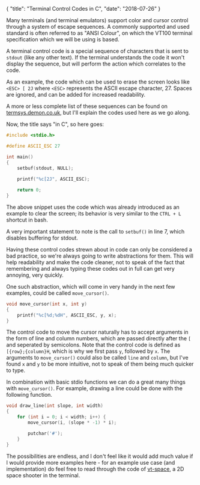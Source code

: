 { "title": "Terminal Control Codes in C", "date": "2018-07-26" }

Many terminals (and terminal emulators) support color and cursor control through a system of escape sequences. A commonly supported and used standard is often referred to as "ANSI Colour", on which the VT100 terminal specification which we will be using is based.

A terminal control code is a special sequence of characters that is sent to `stdout` (like any other text). If the terminal understands the code it won't display the sequence, but will perform the action which correlates to the code.

As an example, the code which can be used to erase the screen looks like `<ESC> [ 2J` where `<ESC>` represents the ASCII escape character, 27. Spaces are ignored, and can be added for increased readability.

A more or less complete list of these sequences can be found on [termsys.demon.co.uk](http://www.termsys.demon.co.uk/vtansi.htm#status), but I'll explain the codes used here as we go along.

Now, the title says "in C", so here goes:

```c
#include <stdio.h>

#define ASCII_ESC 27

int main()
{
    setbuf(stdout, NULL);
    
	printf("%c[2J", ASCII_ESC);

	return 0;
}
```

The above snippet uses the code which was already introduced as an example to clear the screen; its behavior is very similar to the `CTRL + L` shortcut in bash.

A very important statement to note is the call to `setbuf()` in line 7, which disables buffering for stdout.

Having these control codes strewn about in code can only be considered a bad practice, so we're always going to write abstractions for them. This will help readability and make the code cleaner, not to speak of the fact that remembering and always typing these codes out in full can get very annoying, very quickly.

One such abstraction, which will come in very handy in the next few examples, could be called `move_cursor()`.

```c
void move_cursor(int x, int y)
{
	printf("%c[%d;%dH", ASCII_ESC, y, x);
}
```

The control code to move the cursor naturally has to accept arguments in the form of line and column numbers, which are passed directly after the `[` and seperated by semicolons. Note that the control code is defined as `[{row};{column}H`, which is why we first pass `y`, followed by `x`. The arguments to `move_cursor()` could also be called `line` and `column`, but I've found `x` and `y` to be more intuitive, not to speak of them being much quicker to type.

In combination with basic stdio functions we can do a great many things with `move_cursor()`. For example, drawing a line could be done with the following function.

```c
void draw_line(int slope, int width)
{
	for (int i = 0; i < width; i++) {
		move_cursor(i, (slope * -1) * i);

		putchar('#');
	}
}
```

The possibilities are endless, and I don't feel like it would add much value if I would provide more examples here - for an example use case (and implementation) do feel free to read through the code of [vt-space](https://github.com/LW2904/vt-space), a 2D space shooter in the terminal.
